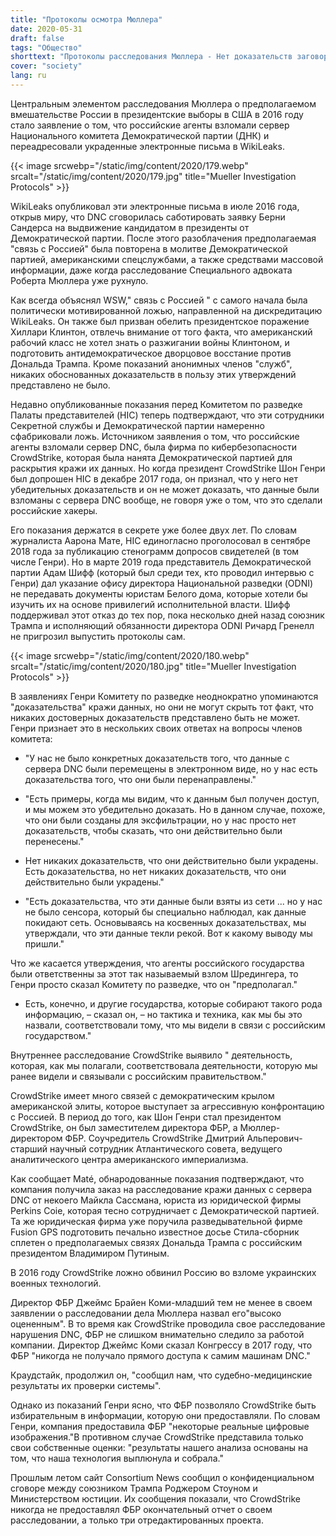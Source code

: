 ```yaml
---
title: "Протоколы осмотра Мюллера"
date: 2020-05-31
draft: false
tags: "Общество"
shorttext: "Протоколы расследования Мюллера - Нет доказательств заговора WikiLeaks с Россией ..."
cover: "society"
lang: ru
---
```


Центральным элементом расследования Мюллера о предполагаемом вмешательстве России в президентские выборы в США в 2016 году стало заявление о том, что российские агенты взломали сервер Национального комитета Демократической партии (ДНК) и переадресовали украденные электронные письма в WikiLeaks.

{{< image srcwebp="/static/img/content/2020/179.webp" srcalt="/static/img/content/2020/179.jpg" title="Mueller Investigation Protocols" >}}

WikiLeaks опубликовал эти электронные письма в июле 2016 года, открыв миру, что DNC сговорилась саботировать заявку Берни Сандерса на выдвижение кандидатом в президенты от Демократической партии. После этого разоблачения предполагаемая "связь с Россией" была повторена в молитве Демократической партией, американскими спецслужбами, а также средствами массовой информации, даже когда расследование Специального адвоката Роберта Мюллера уже рухнуло.

Как всегда объяснял WSW," связь с Россией " с самого начала была политически мотивированной ложью, направленной на дискредитацию WikiLeaks. Он также был призван обелить президентское поражение Хиллари Клинтон, отвлечь внимание от того факта, что американский рабочий класс не хотел знать о разжигании войны Клинтоном, и подготовить антидемократическое дворцовое восстание против Дональда Трампа. Кроме показаний анонимных членов "служб", никаких обоснованных доказательств в пользу этих утверждений представлено не было.

Недавно опубликованные показания перед Комитетом по разведке Палаты представителей (HIC) теперь подтверждают, что эти сотрудники Секретной службы и Демократической партии намеренно сфабриковали ложь. Источником заявления о том, что российские агенты взломали сервер DNC, была фирма по кибербезопасности CrowdStrike, которая была нанята Демократической партией для раскрытия кражи их данных. Но когда президент CrowdStrike Шон Генри был допрошен HIC в декабре 2017 года, он признал, что у него нет убедительных доказательств и он не может доказать, что данные были взломаны с сервера DNC вообще, не говоря уже о том, что это сделали российские хакеры.

Его показания держатся в секрете уже более двух лет. По словам журналиста Аарона Мате, HIC единогласно проголосовал в сентябре 2018 года за публикацию стенограмм допросов свидетелей (в том числе Генри). Но в марте 2019 года представитель Демократической партии Адам Шифф (который был среди тех, кто проводил интервью с Генри) дал указание офису директора Национальной разведки (ODNI) не передавать документы юристам Белого дома, которые хотели бы изучить их на основе привилегий исполнительной власти. Шифф поддерживал этот отказ до тех пор, пока несколько дней назад союзник Трампа и исполняющий обязанности директора ODNI Ричард Гренелл не пригрозил выпустить протоколы сам.

{{< image srcwebp="/static/img/content/2020/180.webp" srcalt="/static/img/content/2020/180.jpg" title="Mueller Investigation Protocols" >}}

В заявлениях Генри Комитету по разведке неоднократно упоминаются "доказательства" кражи данных, но они не могут скрыть тот факт, что никаких достоверных доказательств представлено быть не может. Генри признает это в нескольких своих ответах на вопросы членов комитета:

  - "У нас не было конкретных доказательств того, что данные с сервера DNC были перемещены в электронном виде, но у нас есть доказательства того, что они были перенаправлены."

  - "Есть примеры, когда мы видим, что к данным был получен доступ, и мы можем это убедительно доказать. Но в данном случае, похоже, что они были созданы для эксфильтрации, но у нас просто нет доказательств, чтобы сказать, что они действительно были перенесены."

  - Нет никаких доказательств, что они действительно были украдены. Есть доказательства, но нет никаких доказательств, что они действительно были украдены."

  - "Есть доказательства, что эти данные были взяты из сети ... но у нас не было сенсора, который бы специально наблюдал, как данные покидают сеть. Основываясь на косвенных доказательствах, мы утверждали, что эти данные текли рекой. Вот к какому выводу мы пришли."

Что же касается утверждения, что агенты российского государства были ответственны за этот так называемый взлом Шредингера, то Генри просто сказал Комитету по разведке, что он "предполагал."

  - Есть, конечно, и другие государства, которые собирают такого рода информацию, – сказал он, – но тактика и техника, как мы бы это назвали, соответствовали тому, что мы видели в связи с российским государством."

Внутреннее расследование CrowdStrike выявило " деятельность, которая, как мы полагали, соответствовала деятельности, которую мы ранее видели и связывали с российским правительством."

CrowdStrike имеет много связей с демократическим крылом американской элиты, которое выступает за агрессивную конфронтацию с Россией. В период до того, как Шон Генри стал президентом CrowdStrike, он был заместителем директора ФБР, а Мюллер-директором ФБР. Соучредитель CrowdStrike Дмитрий Альперович-старший научный сотрудник Атлантического совета, ведущего аналитического центра американского империализма.

Как сообщает Maté, обнародованные показания подтверждают, что компания получила заказ на расследование кражи данных с сервера DNC от некоего Майкла Сассмана, юриста из юридической фирмы Perkins Coie, которая тесно сотрудничает с Демократической партией. Та же юридическая фирма уже поручила разведывательной фирме Fusion GPS подготовить печально известное досье Стила-сборник сплетен о предполагаемых связях Дональда Трампа с российским президентом Владимиром Путиным.

В 2016 году CrowdStrike ложно обвинил Россию во взломе украинских военных технологий.

Директор ФБР Джеймс Брайен Коми-младший тем не менее в своем заявлении о расследовании дела Мюллера назвал его"высоко оцененным". В то время как CrowdStrike проводила свое расследование нарушения DNC, ФБР не слишком внимательно следило за работой компании. Директор Джеймс Коми сказал Конгрессу в 2017 году, что ФБР "никогда не получало прямого доступа к самим машинам DNC."

Краудстайк, продолжил он, "сообщил нам, что судебно-медицинские результаты их проверки системы".

Однако из показаний Генри ясно, что ФБР позволяло CrowdStrike быть избирательным в информации, которую они предоставляли. По словам Генри, компания предоставила ФБР "некоторые реальные цифровые изображения."В противном случае CrowdStrike представила только свои собственные оценки: "результаты нашего анализа основаны на том, что наша технология выплюнула и собрала."

Прошлым летом сайт Consortium News сообщил о конфиденциальном сговоре между союзником Трампа Роджером Стоуном и Министерством юстиции. Их сообщения показали, что CrowdStrike никогда не предоставлял ФБР окончательный отчет о своем расследовании, а только три отредактированных проекта.
